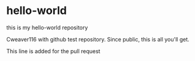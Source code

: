 # hello-world
this is my hello-world repository

Cweaver116 with github test repository. Since public, this is all you'll get.


This line is added for the pull request
